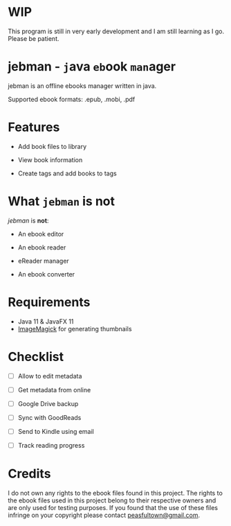 # WIP

This program is still in very early development and I am still learning as I go. Please be patient.

# jebman - `j`ava `eb`ook `man`ager

jebman is an offline ebooks manager written in java.

Supported ebook formats: .epub, .mobi, .pdf


# Features

- Add book files to library

- View book information

- Create tags and add books to tags


# What `jebman` is not

*jebman* is **not**:

- An ebook editor

- An ebook reader

- eReader manager

- An ebook converter


# Requirements

- Java 11 & JavaFX 11
- [ImageMagick](https://imagemagick.org/index.php) for generating thumbnails

# Checklist

- [ ] Allow to edit metadata

- [ ] Get metadata from online 

- [ ] Google Drive backup 

- [ ] Sync with GoodReads

- [ ] Send to Kindle using email 

- [ ] Track reading progress


# Credits

I do not own any rights to the ebook files found in this project. The rights to the ebook files used in this project belong to their respective owners and are only used for testing purposes. If you found that the use of these files infringe on your copyright please contact peasfultown@gmail.com.
